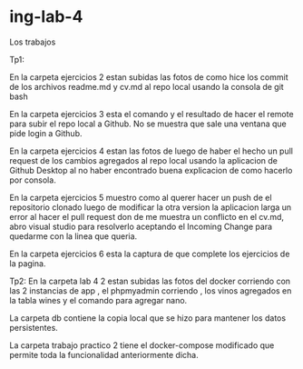 # ing-lab-4
 Los trabajos

Tp1:

En la carpeta ejercicios 2 estan subidas las fotos de como hice los commit de los archivos readme.md y cv.md al repo local 
usando la consola de git bash

En la carpeta ejercicios 3 esta el comando y el resultado de hacer el remote para subir el repo local a Github.
No se muestra que sale una ventana que pide login a Github.

En la carpeta ejercicios 4 estan las fotos de luego de haber el hecho un pull request de los cambios agregados al
repo local usando la aplicacion de Github Desktop al no haber encontrado buena explicacion de como hacerlo por
consola.

En la carpeta ejercicios 5  muestro como al querer hacer un push de el repositorio clonado luego de modificar la 
otra version la aplicacion larga un error al hacer el pull request don de me muestra un conflicto en el cv.md,
abro visual studio para resolverlo aceptando el Incoming Change para quedarme con la linea que queria.

En la carpeta ejercicios 6 esta la captura de que complete los ejercicios de la pagina.

Tp2:
En la carpeta lab 4 2 estan subidas las fotos del docker corriendo con las 2 instancias de app , el phpmyadmin corriendo , los vinos agregados en la tabla wines y el comando para agregar nano.

La carpeta db contiene la copia local que se hizo para mantener los datos persistentes.

La carpeta trabajo practico 2 tiene el docker-compose modificado que permite toda la funcionalidad anteriormente dicha.
